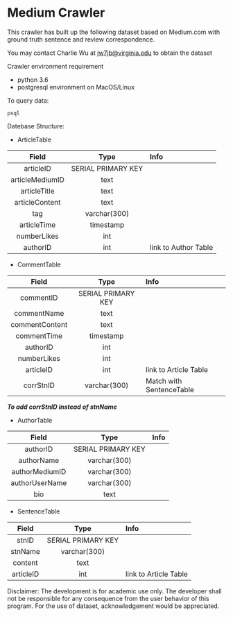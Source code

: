 # Medium Crawler
This crawler has built up the following dataset based on Medium.com with ground truth sentence and review correspondence.

You may contact Charlie Wu at jw7jb@virginia.edu to obtain the dataset

Crawler environment requirement 
- python 3.6
- postgresql environment on MacOS/Linux

To query data:
```
psql
```

Datebase Structure:

- ArticleTable
 
| Field   | Type      |    Info                |
| :-------------:|:-------------:| :----------------------|
| articleID           | SERIAL PRIMARY KEY |                        |
| articleMediumID     | text      |                        |
| articleTitle        | text      |                        |
| articleContent      | text      |                        |
| tag                 | varchar(300)     |                        |
| articleTime         |  timestamp        |                        |
| numberLikes         |   int           |                        |
| authorID            | int      |    link to Author Table|

- CommentTable
 
| Field   | Type      |  Info                    |
| :-------------:|:-------------:| :------------------------|
| commentID     | SERIAL PRIMARY KEY |                          |
| commentName   | text               |                          |
| commentContent| text               |                          |
| commentTime   | timestamp          |                          |
| authorID      | int                |                          |
| numberLikes   | int                |                          |
| articleID     | int                |  link to Article Table   |
| corrStnID     | varchar(300)       |  Match with SentenceTable|
***To add corrStnID instead of stnName***

- AuthorTable
 
| Field   | Type      | Info  |
| :-------------:|:-------------:| :---- |
| authorID      | SERIAL PRIMARY KEY |  |
| authorName    | varchar(300)       |    |
| authorMediumID| varchar(300)       |     |
| authorUserName| varchar(300)       |     |
| bio           | text               |     |

- SentenceTable

| Field   | Type      | Info  |
| :-------------:|:-------------:| :---- |
| stnID         |SERIAL PRIMARY KEY |  |
| stnName       |varchar(300)       |    |
| content       |text               |     |
| articleID     | int                |   link to Article Table  |



Disclaimer: The development is for academic use only. The developer shall not be responsible for any consequence from the user behavior of this program.
For the use of dataset, acknowledgement would be appreciated.


